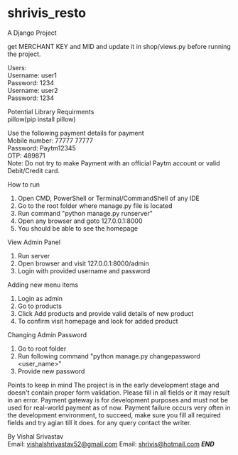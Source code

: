 # shrivis_resto
A Django Project

get MERCHANT KEY and MID and update it in shop/views.py before running the project.

Users:<br/>
	Username: user1<br/>
	Password: 1234<br/>
	Username: user2<br/>
	Password: 1234<br/>

Potential Library Requirments<br/>
	pillow(pip install pillow)

Use the following payment details for payment<br/>
Mobile number: 77777 77777<br/>
Password: Paytm12345<br/>
OTP: 489871<br/>
Note: Do not try to make Payment with an official Paytm account or valid Debit/Credit card.<br/>

How to run
1. Open CMD, PowerShell or Terminal/CommandShell of any IDE
2. Go to the root folder where manage.py file is located
3. Run command "python manage.py runserver"
4. Open any browser and goto 127.0.0.1:8000
5. You should be able to see the homepage

View Admin Panel
1. Run server
2. Open browser and visit 127.0.0.1:8000/admin
3. Login with provided username and password

Adding new menu items
1. Login as admin
2. Go to products
3. Click Add products and provide valid details of new product
4. To confirm visit homepage and look for added product

Changing Admin Password
1. Go to root folder
2. Run following command "python manage.py changepassword <user_name>"
3. Provide new password

Points to keep in mind
The project is in the early development stage and doesn't contain proper form validation. Please fill in all fields or it may result in an error.
Payment gateway is for development purposes and must not be used for real-world payment as of now.
Payment failure occurs very often in the development environment, to succeed, make sure you fill all required fields and try agian till it does.
for any query contact the writer.

By Vishal Srivastav<br/>
Email: vishalshrivastav52@gmail.com
Email: shrivis@hotmail.com
*************************************************************************END*************************************************************************
